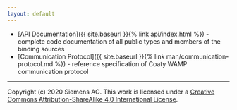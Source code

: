 ```yaml
---
layout: default
---
```

* [API Documentation]({{ site.baseurl }}{% link api/index.html %}) - complete
  code documentation of all public types and members of the binding sources
* [Communication Protocol]({{ site.baseurl }}{% link
  man/communication-protocol.md %}) - reference specification of Coaty WAMP
  communication protocol

---
Copyright (c) 2020 Siemens AG. This work is licensed under a
[Creative Commons Attribution-ShareAlike 4.0 International License](http://creativecommons.org/licenses/by-sa/4.0/).
